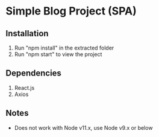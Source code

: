 # Simple Blog Project (SPA)

## Installation

1. Run "npm install" in the extracted folder
2. Run "npm start" to view the project

## Dependencies

1. React.js
2. Axios

## Notes

- Does not work with Node v11.x, use Node v9.x or below
